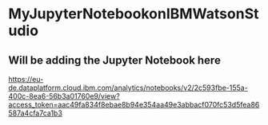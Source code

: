 # MyJupyterNotebookonIBMWatsonStudio

## Will be adding the Jupyter Notebook here

https://eu-de.dataplatform.cloud.ibm.com/analytics/notebooks/v2/2c593fbe-155a-400c-8ea6-56b3a01760e9/view?access_token=aac49fa834f8ebae8b94e354aa49e3abbacf070fc53d5fea86587a4cfa7ca1b3
